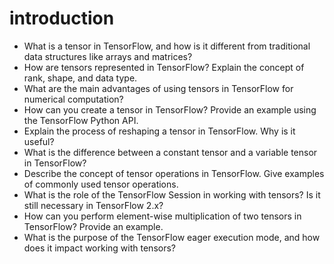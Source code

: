 # introduction

- What is a tensor in TensorFlow, and how is it different from traditional data structures like arrays and matrices?
- How are tensors represented in TensorFlow? Explain the concept of rank, shape, and data type.
- What are the main advantages of using tensors in TensorFlow for numerical computation?
- How can you create a tensor in TensorFlow? Provide an example using the TensorFlow Python API.
- Explain the process of reshaping a tensor in TensorFlow. Why is it useful?
- What is the difference between a constant tensor and a variable tensor in TensorFlow?
- Describe the concept of tensor operations in TensorFlow. Give examples of commonly used tensor operations.
- What is the role of the TensorFlow Session in working with tensors? Is it still necessary in TensorFlow 2.x?
- How can you perform element-wise multiplication of two tensors in TensorFlow? Provide an example.
- What is the purpose of the TensorFlow eager execution mode, and how does it impact working with tensors?